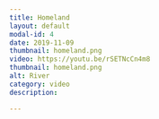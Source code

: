 ```yaml
---
title: Homeland
layout: default
modal-id: 4
date: 2019-11-09
thumbnail: homeland.png
video: https://youtu.be/rSETNcCn4m8
thumbnail: homeland.png
alt: River
category: video
description: 

---
```


